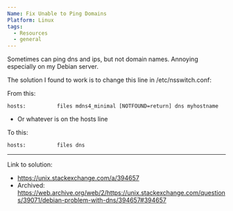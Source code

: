 ```yaml
---
Name: Fix Unable to Ping Domains
Platform: Linux
tags:
  - Resources
  - general
---
```

Sometimes can ping dns and ips, but not domain names. Annoying especially on my Debian server.

The solution I found to work is to change this line in /etc/nsswitch.conf:

From this:

```
hosts:          files mdns4_minimal [NOTFOUND=return] dns myhostname
```

- Or whatever is on the hosts line

To this:

```
hosts:          files dns
```

------

Link to solution:
- https://unix.stackexchange.com/a/394657
- Archived: https://web.archive.org/web/2/https://unix.stackexchange.com/questions/39071/debian-problem-with-dns/394657#394657